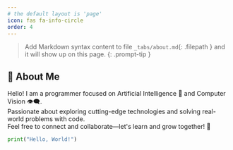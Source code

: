 ```yaml
---
# the default layout is 'page'
icon: fas fa-info-circle
order: 4
---
```


> Add Markdown syntax content to file `_tabs/about.md`{: .filepath } and it will show up on this page.
{: .prompt-tip }

## 👋 About Me
Hello! I am a programmer focused on Artificial Intelligence 🤖 and Computer Vision 👁️‍🗨️.  
Passionate about exploring cutting-edge technologies and solving real-world problems with code.  
Feel free to connect and collaborate—let's learn and grow together! 🚀
```python
print("Hello, World!")
```
